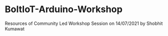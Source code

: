 # BoltIoT-Arduino-Workshop
Resources of Community Led Workshop Session on 14/07/2021 by Shobhit Kumawat
